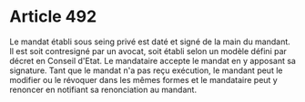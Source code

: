 # Article 492

Le mandat établi sous seing privé est daté et signé de la main du mandant. Il est soit contresigné par un avocat, soit établi selon un modèle défini par décret en Conseil d'Etat.   Le mandataire accepte le mandat en y apposant sa signature.   Tant que le mandat n'a pas reçu exécution, le mandant peut le modifier ou le révoquer dans les mêmes formes et le mandataire peut y renoncer en notifiant sa renonciation au mandant.